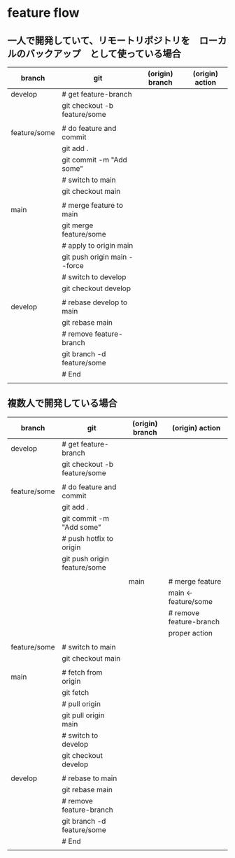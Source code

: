 # feature flow


## 一人で開発していて、リモートリポジトリを　ローカルのバックアップ　として使っている場合

| branch       | git                          | (origin) branch | (origin) action |
| ------------ | ---------------------------- | --------------- | --------------- |
| develop      | # get feature-branch         |                 |                 |
|              | git checkout -b feature/some |                 |                 |
|              |                              |                 |                 |
| feature/some | # do feature and commit      |                 |                 |
|              | git add .                    |                 |                 |
|              | git commit -m "Add some"     |                 |                 |
|              | # switch to main             |                 |                 |
|              | git checkout main            |                 |                 |
|              |                              |                 |                 |
| main         | # merge feature to main      |                 |                 |
|              | git merge feature/some       |                 |                 |
|              | # apply to origin main       |                 |                 |
|              | git push origin main --force |                 |                 |
|              | # switch to develop          |                 |                 |
|              | git checkout develop         |                 |                 |
|              |                              |                 |                 |
| develop      | # rebase develop to main     |                 |                 |
|              | git rebase main              |                 |                 |
|              | # remove feature-branch      |                 |                 |
|              | git branch -d feature/some   |                 |                 |
|              | # End                        |                 |                 |
|              |                              |                 |                 |


## 複数人で開発している場合

| branch       | git                          | (origin) branch | (origin) action         |
| ------------ | ---------------------------- | --------------- | ----------------------- |
| develop      | # get feature-branch         |                 |                         |
|              | git checkout -b feature/some |                 |                         |
|              |                              |                 |                         |
| feature/some | # do feature and commit      |                 |                         |
|              | git add .                    |                 |                         |
|              | git commit -m "Add some"     |                 |                         |
|              | # push hotfix to origin      |                 |                         |
|              | git push origin feature/some |                 |                         |
|              |                              |                 |                         |
|              |                              | main            | # merge feature         |
|              |                              |                 | main <- feature/some    |
|              |                              |                 | # remove feature-branch |
|              |                              |                 | proper action           |
|              |                              |                 |                         |
| feature/some | # switch to main             |                 |                         |
|              | git checkout main            |                 |                         |
|              |                              |                 |                         |
| main         | # fetch from origin          |                 |                         |
|              | git fetch                    |                 |                         |
|              | # pull origin                |                 |                         |
|              | git pull origin main         |                 |                         |
|              | # switch to develop          |                 |                         |
|              | git checkout develop         |                 |                         |
|              |                              |                 |                         |
| develop      | # rebase to main             |                 |                         |
|              | git rebase main              |                 |                         |
|              | # remove feature-branch      |                 |                         |
|              | git branch -d feature/some   |                 |                         |
|              | # End                        |                 |                         |
|              |                              |                 |                         |
